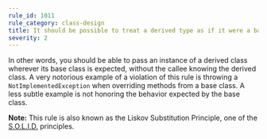 ```yaml
---
rule_id: 1011
rule_category: class-design
title: It should be possible to treat a derived type as if it were a base type
severity: 2
---
```

In other words, you should be able to pass an instance of a derived class wherever its base class is expected, without the callee knowing the derived class. A very notorious example of a violation of this rule is throwing a `NotImplementedException` when overriding methods from a base class. A less subtle example is not honoring the behavior expected by the base class.

**Note:** This rule is also known as the Liskov Substitution Principle, one of the [S.O.L.I.D.](http://www.lostechies.com/blogs/chad_myers/archive/2008/03/07/pablo-s-topic-of-the-month-march-solid-principles.aspx) principles.
